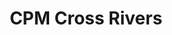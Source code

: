 ---
title: CPM Cross Rivers
description: Program E-Flyers, service recaps and announcement designs
coverImage: /assets/img/work/designs/cpm-posters.png
---
